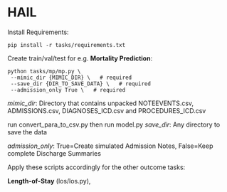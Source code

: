 # HAIL

Install Requirements:

`pip install -r tasks/requirements.txt`

Create train/val/test for e.g. **Mortality Prediction**:

```
python tasks/mp/mp.py \
 --mimic_dir {MIMIC_DIR} \   # required
 --save_dir {DIR_TO_SAVE_DATA} \   # required
 --admission_only True \   # required
```

_mimic_dir_: Directory that contains unpacked NOTEEVENTS.csv, ADMISSIONS.csv, DIAGNOSES_ICD.csv and PROCEDURES_ICD.csv

run convert_para_to_csv.py
then run model.py
_save_dir_: Any directory to save the data

_admission_only_: True=Create simulated Admission Notes, False=Keep complete Discharge Summaries

Apply these scripts accordingly for the other outcome tasks:

**Length-of-Stay** (los/los.py), 
